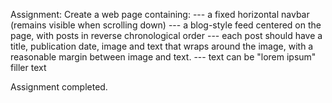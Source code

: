 Assignment: Create a web page containing:
--- a fixed horizontal navbar (remains visible when scrolling down)
--- a blog-style feed centered on the page, with posts in 
reverse chronological order
--- each post should have a title, publication date, image and text that
wraps around the image, with a reasonable margin between image and text.
--- text can be "lorem ipsum" filler text

Assignment completed.